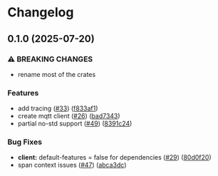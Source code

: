 # Changelog

## 0.1.0 (2025-07-20)


### ⚠ BREAKING CHANGES

* rename most of the crates

### Features

* add tracing ([#33](https://github.com/YoloDev/hass-rs/issues/33)) ([f833af1](https://github.com/YoloDev/hass-rs/commit/f833af1c61de8dd79ebfe66dd6488ab126312960))
* create mqtt client ([#26](https://github.com/YoloDev/hass-rs/issues/26)) ([bad7343](https://github.com/YoloDev/hass-rs/commit/bad7343052c4b75f90aec99e72b2c7a53bbbd6a6))
* partial no-std support ([#49](https://github.com/YoloDev/hass-rs/issues/49)) ([8391c24](https://github.com/YoloDev/hass-rs/commit/8391c245dc2f524795cbc3505d1604ab7abc5184))


### Bug Fixes

* **client:** default-features = false for dependencies ([#29](https://github.com/YoloDev/hass-rs/issues/29)) ([80d0f20](https://github.com/YoloDev/hass-rs/commit/80d0f20b6958b1670069b7365968a42b4f0f6938))
* span context issues ([#47](https://github.com/YoloDev/hass-rs/issues/47)) ([abca3dc](https://github.com/YoloDev/hass-rs/commit/abca3dcdcbb76b934eb2692fd7240d0e6d3ba02a))
